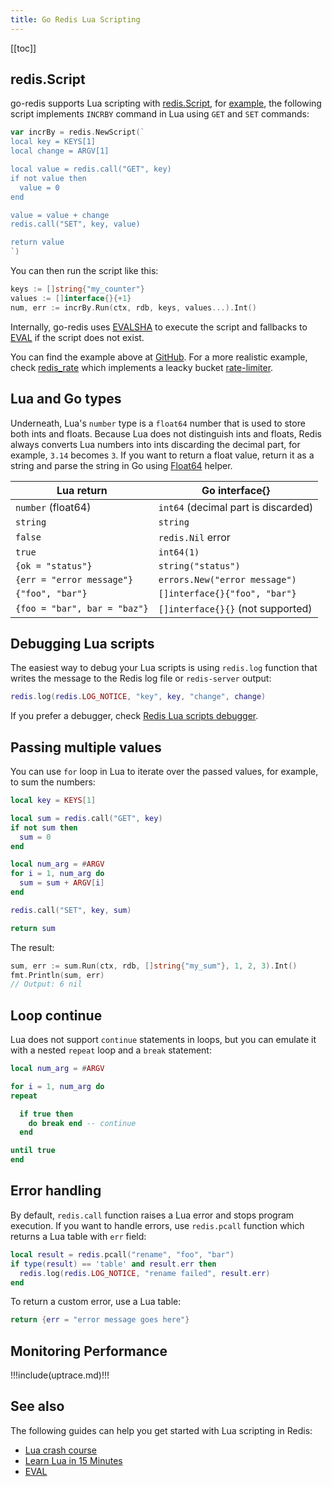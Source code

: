 ```yaml
---
title: Go Redis Lua Scripting
---
```


<UptraceCta />

<CoverImage title="Go Redis Lua Scripting" />

[[toc]]

## redis.Script

go-redis supports Lua scripting with
[redis.Script](https://pkg.go.dev/github.com/redis/go-redis/v9#Script), for
[example](https://github.com/redis/go-redis/tree/master/example/lua-scripting), the following script
implements `INCRBY` command in Lua using `GET` and `SET` commands:

```go
var incrBy = redis.NewScript(`
local key = KEYS[1]
local change = ARGV[1]

local value = redis.call("GET", key)
if not value then
  value = 0
end

value = value + change
redis.call("SET", key, value)

return value
`)
```

You can then run the script like this:

```go
keys := []string{"my_counter"}
values := []interface{}{+1}
num, err := incrBy.Run(ctx, rdb, keys, values...).Int()
```

Internally, go-redis uses [EVALSHA](https://redis.io/commands/evalsha) to execute the script and
fallbacks to [EVAL](https://redis.io/commands/eval) if the script does not exist.

You can find the example above at
[GitHub](https://github.com/redis/go-redis/tree/master/example/lua-scripting). For a more realistic
example, check [redis_rate](https://github.com/go-redis/redis_rate/blob/v9/lua.go) which implements
a leacky bucket [rate-limiter](rate-limiting.md).

## Lua and Go types

Underneath, Lua's `number` type is a `float64` number that is used to store both ints and floats.
Because Lua does not distinguish ints and floats, Redis always converts Lua numbers into ints
discarding the decimal part, for example, `3.14` becomes `3`. If you want to return a float value,
return it as a string and parse the string in Go using
[Float64](https://pkg.go.dev/github.com/redis/go-redis/v9#Cmd.Float64) helper.

| Lua return                   | Go interface{}                      |
| ---------------------------- | ----------------------------------- |
| `number` (float64)           | `int64` (decimal part is discarded) |
| `string`                     | `string`                            |
| `false`                      | `redis.Nil` error                   |
| `true`                       | `int64(1)`                          |
| `{ok = "status"}`            | `string("status")`                  |
| `{err = "error message"}`    | `errors.New("error message")`       |
| `{"foo", "bar"}`             | `[]interface{}{"foo", "bar"}`       |
| `{foo = "bar", bar = "baz"}` | `[]interface{}{}` (not supported)   |

## Debugging Lua scripts

The easiest way to debug your Lua scripts is using `redis.log` function that writes the message to
the Redis log file or `redis-server` output:

```lua
redis.log(redis.LOG_NOTICE, "key", key, "change", change)
```

If you prefer a debugger, check [Redis Lua scripts debugger](https://redis.io/topics/ldb).

## Passing multiple values

You can use `for` loop in Lua to iterate over the passed values, for example, to sum the numbers:

```lua
local key = KEYS[1]

local sum = redis.call("GET", key)
if not sum then
  sum = 0
end

local num_arg = #ARGV
for i = 1, num_arg do
  sum = sum + ARGV[i]
end

redis.call("SET", key, sum)

return sum
```

The result:

```go
sum, err := sum.Run(ctx, rdb, []string{"my_sum"}, 1, 2, 3).Int()
fmt.Println(sum, err)
// Output: 6 nil
```

## Loop continue

Lua does not support `continue` statements in loops, but you can emulate it with a nested `repeat`
loop and a `break` statement:

```lua
local num_arg = #ARGV

for i = 1, num_arg do
repeat

  if true then
    do break end -- continue
  end

until true
end
```

## Error handling

By default, `redis.call` function raises a Lua error and stops program execution. If you want to
handle errors, use `redis.pcall` function which returns a Lua table with `err` field:

```lua
local result = redis.pcall("rename", "foo", "bar")
if type(result) == 'table' and result.err then
  redis.log(redis.LOG_NOTICE, "rename failed", result.err)
end
```

To return a custom error, use a Lua table:

```lua
return {err = "error message goes here"}
```

## Monitoring Performance

!!!include(uptrace.md)!!!

## See also

The following guides can help you get started with Lua scripting in Redis:

- [Lua crash course](https://www.coppeliarobotics.com/helpFiles/en/luaCrashCourse.htm)
- [Learn Lua in 15 Minutes](http://tylerneylon.com/a/learn-lua/)
- [EVAL](https://redis.io/commands/eval)
